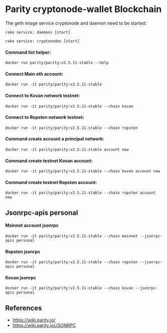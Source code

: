 # Parity cryptonode-wallet Blockchain

The geth image service cryptonode and daemon need to be started:

```rake service: daemons [start]```

```rake service: cryptonodes [start]```

#### Command list helper:

```docker run parity/parity:v2.5.11-stable --help```

#### Connect Main eth account:

```docker run -it parity/parity:v2.5.11-stable```

#### Connect to Kovan network testnet:

```docker run -it parity/parity:v2.5.11-stable --chain kovan```

#### Connect to Ropsten network testnet:

```docker run -it parity/parity:v2.5.11-stable --chain ropsten```

#### Command create account a principal network:

```docker run -it parity/parity:v2.5.11-stable account new```

#### Command create testnet Kovan account:

```docker run -it parity/parity:v2.5.11-stable --chain kovan account new```

#### Command create testnet Ropsten account:

```docker run -it parity/parity:v2.5.11-stable --chain ropsten account new```


## Jsonrpc-apis personal


#### Mainnet account jsonrpc

```docker run -it parity/parity:v2.5.11-stable --chain mainnet --jsonrpc-apis personal```

#### Ropsten jsonrpc

```docker run -it parity/parity:v2.5.11-stable --chain ropsten --jsonrpc-apis personal```

#### Kovan jsonrpc

```docker run -it parity/parity:v2.5.11-stable --chain kovan --jsonrpc-apis personal```





## References

* https://wiki.parity.io/
* https://wiki.parity.io/JSONRPC






